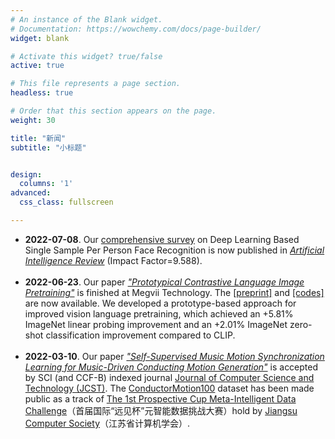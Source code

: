 ```yaml
---
# An instance of the Blank widget.
# Documentation: https://wowchemy.com/docs/page-builder/
widget: blank

# Activate this widget? true/false
active: true

# This file represents a page section.
headless: true

# Order that this section appears on the page.
weight: 30

title: "新闻"
subtitle: "小标题"


design:
  columns: '1'
advanced:
  css_class: fullscreen

---
```


- **2022-07-08**. Our [comprehensive survey](publication/aire2022deep/) on Deep Learning Based Single Sample Per Person Face Recognition is now published in [*Artificial Intelligence Review*](https://link.springer.com/article/10.1007/s10462-022-10240-2) (Impact Factor=9.588). 
<br /><br />
- **2022-06-23**. Our paper [_"Prototypical Contrastive Language Image Pretraining"_](publication/arxiv2022prototypical/) is finished at Megvii Technology. The [[preprint]](https://arxiv.org/abs/2206.10996) and [[codes]](https://github.com/megvii-research/protoclip) are now available. We developed a prototype-based approach for improved vision language pretraining, which achieved an +5.81% ImageNet linear probing improvement and an +2.01% ImageNet zero-shot classification improvement compared to CLIP.
<br /><br />
- **2022-03-10**. Our paper [_"Self-Supervised Music Motion Synchronization Learning for Music-Driven Conducting Motion Generation"_](publication/jcst2022self/) is accepted by SCI (and CCF-B) indexed journal [Journal of Computer Science and Technology (JCST)](https://www.springer.com/journal/11390). The [ConductorMotion100](https://github.com/ChenDelong1999/VirtualConductor) dataset has been made public as a track of [The 1st Prospective Cup Meta-Intelligent Data Challenge](http://prospective.tocenet.org/)（首届国际“远见杯”元智能数据挑战大赛）hold by [Jiangsu Computer Society](https://www.jscs.org.cn/x1.php?id=770)（江苏省计算机学会）.
<br /><br />
